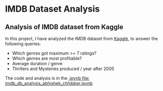 # IMDB Dataset Analysis
## Analysis of IMDB dataset from Kaggle

In this project, I have analyzed the IMDB dataset from [Kaggle](https://www.kaggle.com/deepmatrix/imdb-5000-movie-dataset), to answer the following queries:

* Which genres got maximum >= 7 ratings?
* Which genres are most profitable?
* Average duration / genre
* Thrillers and Mysteries produced / year after 2005


The code and analysis is in the [.ipynb file: imdb_db_analysis_abhishek_chhibber.ipynb](https://github.com/abhishekchhibber/IMDB_Dataset_Analysis/blob/master/imdb_db_analysis_abhishek_chhibber.ipynb)

